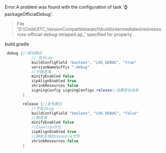 Error:A problem was found with the configuration of task ':watch:packageOfficialDebug'.
> File 'D:\Code\XTC_VersionCompatible\watch\build\intermediates\res\resources-official-debug-stripped.ap_' specified for property 


build.gradle
```java
 debug {//调试模式
            // 显示Log
            buildConfigField "boolean", "LOG_DEBUG", "true"
            versionNameSuffix "-debug"
            //不做混淆
            minifyEnabled false
            zipAlignEnabled true
            shrinkResources false
            signingConfig signingConfigs.release//设置签名信息
        }

        release {//发布模式
            //不显示Log
            buildConfigField "boolean", "LOG_DEBUG", "false"
            //做混淆
            minifyEnabled false
            //Zipalign优化
            zipAlignEnabled true
            //移除无用的resource文件
            shrinkResources false
        }
```